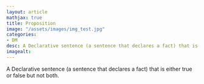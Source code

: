 ```yaml
---
layout: article
mathjax: true
title: Proposition
image: "/assets/images/img_test.jpg"
categories:
- DM
desc: A Declarative sentence (a sentence that declares a fact) that is either true or false but not both. 
imagealt: 
---
```


A Declarative sentence (a sentence that declares a fact) that is either true or false but not both.